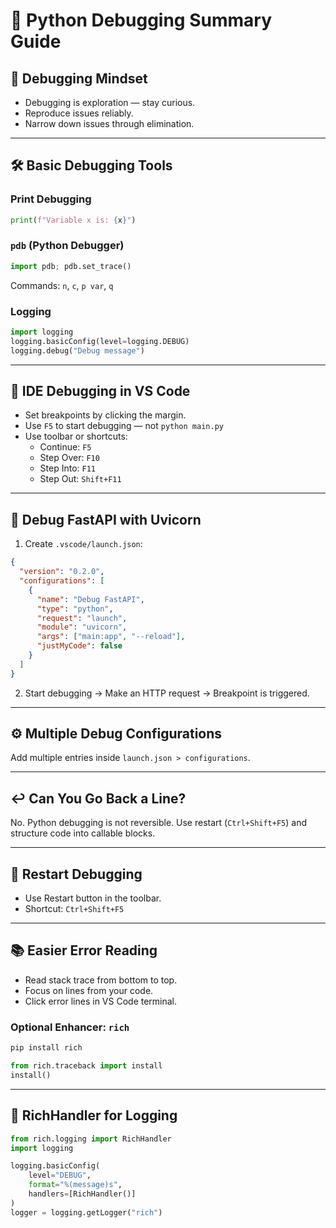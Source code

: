 # 🐞 Python Debugging Summary Guide

## 🧠 Debugging Mindset
- Debugging is exploration — stay curious.
- Reproduce issues reliably.
- Narrow down issues through elimination.

---

## 🛠 Basic Debugging Tools

### Print Debugging
```python
print(f"Variable x is: {x}")
```

### `pdb` (Python Debugger)
```python
import pdb; pdb.set_trace()
```
Commands: `n`, `c`, `p var`, `q`

### Logging
```python
import logging
logging.basicConfig(level=logging.DEBUG)
logging.debug("Debug message")
```

---

## 🧪 IDE Debugging in VS Code
- Set breakpoints by clicking the margin.
- Use `F5` to start debugging — not `python main.py`
- Use toolbar or shortcuts:
  - Continue: `F5`
  - Step Over: `F10`
  - Step Into: `F11`
  - Step Out: `Shift+F11`

---

## 🚀 Debug FastAPI with Uvicorn
1. Create `.vscode/launch.json`:
```json
{
  "version": "0.2.0",
  "configurations": [
    {
      "name": "Debug FastAPI",
      "type": "python",
      "request": "launch",
      "module": "uvicorn",
      "args": ["main:app", "--reload"],
      "justMyCode": false
    }
  ]
}
```
2. Start debugging → Make an HTTP request → Breakpoint is triggered.

---

## ⚙️ Multiple Debug Configurations
Add multiple entries inside `launch.json > configurations`.

---

## ↩️ Can You Go Back a Line?
No. Python debugging is not reversible. Use restart (`Ctrl+Shift+F5`) and structure code into callable blocks.

---

## 🔄 Restart Debugging
- Use Restart button in the toolbar.
- Shortcut: `Ctrl+Shift+F5`

---

## 📚 Easier Error Reading
- Read stack trace from bottom to top.
- Focus on lines from your code.
- Click error lines in VS Code terminal.

### Optional Enhancer: `rich`
```bash
pip install rich
```
```python
from rich.traceback import install
install()
```

---

## 🎨 RichHandler for Logging
```python
from rich.logging import RichHandler
import logging

logging.basicConfig(
    level="DEBUG",
    format="%(message)s",
    handlers=[RichHandler()]
)
logger = logging.getLogger("rich")
```
